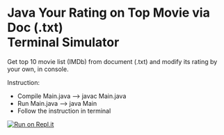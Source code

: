 # Java Your Rating on Top Movie via Doc (.txt) <br>Terminal Simulator
Get top 10 movie list (IMDb) from document (.txt) and modify its rating by your own, in console.

Instruction:
- Compile Main.java --> javac Main.java
- Run Main.java --> java Main
- Follow the instruction in terminal

[![Run on Repl.it](https://repl.it/badge/github/freeCodeCamp/boilerplate-npm)](https://replit.com/@ricky-kiva/Java-Your-Rating-on-Top-Movies-via-Doc-txt-to-Terminal?v=1)
